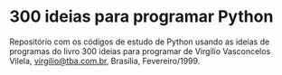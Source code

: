 # 300 ideias para programar Python
Repositório com os códigos de estudo de Python usando as ideias de programas do livro 300 ideias para programar de Virgílio Vasconcelos Vilela, virgilio@tba.com.br, Brasília, Fevereiro/1999.
